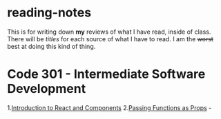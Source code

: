 # reading-notes

This is for writing down **my** reviews of what I have read, inside of class. There will be *titles* for each source of what I have to read. I am the ~~worst~~ best at doing this kind of thing.

# Code 301 - Intermediate Software Development
 1.[Introduction to React and Components](https://bpfingston.github.io/reading-notes/Introduction_to_React_and_Components)
 2.[Passing Functions as Props](https://bpfingston.github.io/reading-notes/Passing_Functions_as_Props)
    -
